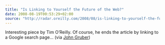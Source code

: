 ```yaml
---
title: "Is Linking to Yourself the Future of the Web?"
date: 2008-08-19T00:53:29+02:00
source: "http://radar.oreilly.com/2008/08/is-linking-to-yourself-the-future-of-the-web.html"
---
```


Interesting piece by Tim O’Reilly. Of course, he ends the article by linking to a Google search page… (via [John Gruber](http://daringfireball.net/linked/2008/08/18/self-links))
